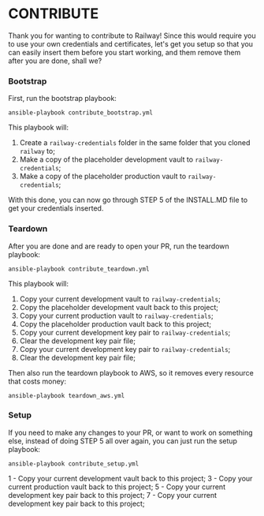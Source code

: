 # CONTRIBUTE

Thank you for wanting to contribute to Railway! Since this would require you to use your own credentials and certificates, let's get you setup so that you can easily insert them before you start working, and them remove them after you are done, shall we?

### Bootstrap
First, run the bootstrap playbook:
```shell
ansible-playbook contribute_bootstrap.yml
```

This playbook will:
1. Create a `railway-credentials` folder in the same folder that you cloned `railway` to;
2. Make a copy of the placeholder development vault to `railway-credentials`;
3. Make a copy of the placeholder production vault to `railway-credentials`;

With this done, you can now go through STEP 5 of the INSTALL.MD file to get your credentials inserted.

### Teardown
After you are done and are ready to open your PR, run the teardown playbook:
```shell
ansible-playbook contribute_teardown.yml
```

This playbook will:
1. Copy your current development vault to `railway-credentials`;
2. Copy the placeholder development vault back to this project;
3. Copy your current production vault to `railway-credentials`;
4. Copy the placeholder production vault back to this project;
5. Copy your current development key pair to `railway-credentials`;
6. Clear the development key pair file;
7. Copy your current development key pair to `railway-credentials`;
8. Clear the development key pair file;

Then also run the teardown playbook to AWS, so it removes every resource that costs money:
```shell
ansible-playbook teardown_aws.yml
```

### Setup
If you need to make any changes to your PR, or want to work on something else, instead of doing STEP 5 all over again, you can just run the setup playbook:
```shell
ansible-playbook contribute_setup.yml
```

1 - Copy your current development vault back to this project;
3 - Copy your current production vault back to this project;
5 - Copy your current development key pair back to this project;
7 - Copy your current development key pair back to this project;

